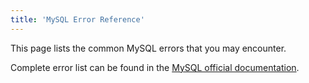 ```yaml
---
title: 'MySQL Error Reference'
---
```


This page lists the common MySQL errors that you may encounter.

Complete error list can be found in the [MySQL official documentation](https://dev.mysql.com/doc/mysql-errors/8.0/en/server-error-reference.html).

